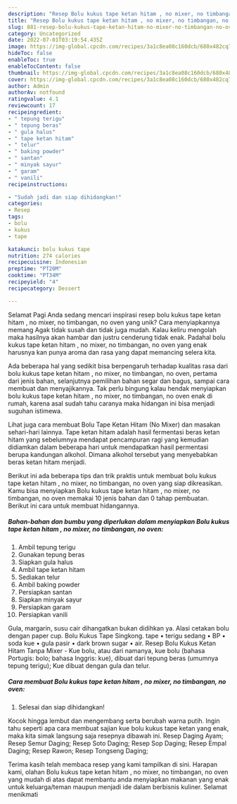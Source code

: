```yaml
---
description: "Resep Bolu kukus tape ketan hitam , no mixer, no timbangan, no oven yang Lezat Sekali"
title: "Resep Bolu kukus tape ketan hitam , no mixer, no timbangan, no oven yang Lezat Sekali"
slug: 881-resep-bolu-kukus-tape-ketan-hitam-no-mixer-no-timbangan-no-oven-yang-lezat-sekali
category: Uncategorized
date: 2022-07-01T03:19:54.435Z
image: https://img-global.cpcdn.com/recipes/3a1c8ea08c160dcb/680x482cq70/bolu-kukus-tape-ketan-hitam-no-mixer-no-timbangan-no-oven-foto-resep-utama.jpg
hideToc: false
enableToc: true
enableTocContent: false
thumbnail: https://img-global.cpcdn.com/recipes/3a1c8ea08c160dcb/680x482cq70/bolu-kukus-tape-ketan-hitam-no-mixer-no-timbangan-no-oven-foto-resep-utama.jpg
cover: https://img-global.cpcdn.com/recipes/3a1c8ea08c160dcb/680x482cq70/bolu-kukus-tape-ketan-hitam-no-mixer-no-timbangan-no-oven-foto-resep-utama.jpg
author: Admin
authorAv: notfound
ratingvalue: 4.1
reviewcount: 17
recipeingredient:
- " tepung terigu"
- " tepung beras"
- " gula halus"
- " tape ketan hitam"
- " telur"
- " baking powder"
- " santan"
- " minyak sayur"
- " garam"
- " vanili"
recipeinstructions:

- "Sudah jadi dan siap dihidangkan!"
categories:
- Resep
tags:
- bolu
- kukus
- tape

katakunci: bolu kukus tape 
nutrition: 274 calories
recipecuisine: Indonesian
preptime: "PT20M"
cooktime: "PT34M"
recipeyield: "4"
recipecategory: Dessert

---
```



Selamat Pagi Anda sedang mencari inspirasi resep bolu kukus tape ketan hitam , no mixer, no timbangan, no oven yang unik? Cara menyiapkannya memang Agak tidak susah dan tidak juga mudah. Kalau keliru mengolah maka hasilnya akan hambar dan justru cenderung tidak enak. Padahal bolu kukus tape ketan hitam , no mixer, no timbangan, no oven yang enak harusnya kan punya aroma dan rasa yang dapat memancing selera kita.


Ada beberapa hal yang sedikit bisa berpengaruh terhadap kualitas rasa dari bolu kukus tape ketan hitam , no mixer, no timbangan, no oven, pertama dari jenis bahan, selanjutnya pemilihan bahan segar dan bagus, sampai cara membuat dan menyajikannya. Tak perlu bingung kalau hendak menyiapkan bolu kukus tape ketan hitam , no mixer, no timbangan, no oven enak di rumah, karena asal sudah tahu caranya maka hidangan ini bisa menjadi suguhan istimewa.

Lihat juga cara membuat Bolu Tape Ketan Hitam (No Mixer) dan masakan sehari-hari lainnya. Tape ketan hitam adalah hasil fermentasi beras ketan hitam yang sebelumnya mendapat pencampuran ragi yang kemudian didiamkan dalam beberapa hari untuk mendapatkan hasil permentasi berupa kandungan alkohol. Dimana alkohol tersebut yang menyebabkan beras ketan hitam menjadi.


Berikut ini ada beberapa tips dan trik praktis untuk membuat bolu kukus tape ketan hitam , no mixer, no timbangan, no oven yang siap dikreasikan. Kamu bisa menyiapkan Bolu kukus tape ketan hitam , no mixer, no timbangan, no oven memakai 10 jenis bahan dan 0 tahap pembuatan. Berikut ini cara untuk membuat hidangannya.

<!--inarticleads1-->

##### Bahan-bahan dan bumbu yang diperlukan dalam menyiapkan Bolu kukus tape ketan hitam , no mixer, no timbangan, no oven:

1. Ambil  tepung terigu
1. Gunakan  tepung beras
1. Siapkan  gula halus
1. Ambil  tape ketan hitam
1. Sediakan  telur
1. Ambil  baking powder
1. Persiapkan  santan
1. Siapkan  minyak sayur
1. Persiapkan  garam
1. Persiapkan  vanili


Gula, margarin, susu cair dihangatkan bukan didihkan ya. Alasi cetakan bolu dengan paper cup. Bolu Kukus Tape Singkong. tape • terigu sedang • BP • soda kue • gula pasir • dark brown sugar • air. Resep Bolu Kukus Ketan Hitam Tanpa Mixer - Kue bolu, atau dari namanya, kue bolu (bahasa Portugis: bolo; bahasa Inggris: kue), dibuat dari tepung beras (umumnya tepung terigu); Kue dibuat dengan gula dan telur. 

<!--inarticleads2-->

##### Cara membuat Bolu kukus tape ketan hitam , no mixer, no timbangan, no oven:


1. Selesai dan siap dihidangkan!

Kocok hingga lembut dan mengembang serta berubah warna putih. Ingin tahu seperti apa cara membuat sajian kue bolu kukus tape ketan yang enak, maka kita simak langsung saja resepnya dibawah ini. Resep Daging Ayam; Resep Semur Daging; Resep Soto Daging; Resep Sop Daging; Resep Empal Daging; Resep Rawon; Resep Tongseng Daging; 

Terima kasih telah membaca resep yang kami tampilkan di sini. Harapan kami, olahan Bolu kukus tape ketan hitam , no mixer, no timbangan, no oven yang mudah di atas dapat membantu anda menyiapkan makanan yang enak untuk keluarga/teman maupun menjadi ide dalam berbisnis kuliner. Selamat menikmati
